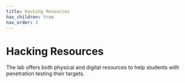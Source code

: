 ```yaml
---
title: Hacking Resources
has_children: true
nav_order: 3
---
```


# Hacking Resources

The lab offers both physical and digital resources to help students with penetration testing their targets.
